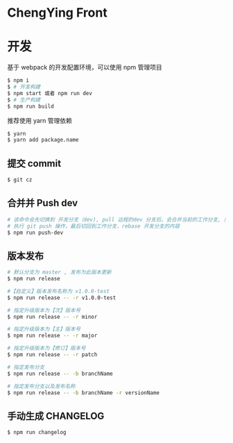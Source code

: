 # ChengYing Front


# 开发
基于 webpack 的开发配置环境，可以使用 npm 管理项目

```bash
$ npm i
$ # 开发构建
$ npm start 或者 npm run dev
$ # 生产构建
$ npm run build
```
推荐使用 yarn 管理依赖

```bash
$ yarn
$ yarn add package.name
```

## 提交 commit 

```bash
$ git cz
```

## 合并并 Push dev

```bash
# 该命令会先切换到 开发分支（dev), pull 远程的dev 分支后，会合并当前的工作分支, 然后
# 执行 git push 操作，最后切回到工作分支，rebase 开发分支的内容
$ npm run push-dev
```

## 版本发布

```bash
# 默认分支为 master , 发布为此版本更新
$ npm run release

#【自定义】版本发布名称为 v1.0.0-test
$ npm run release -- -r v1.0.0-test

# 指定升级版本为【次】版本号
$ npm run release -- -r minor

# 指定升级版本为【主】版本号
$ npm run release -- -r major

# 指定升级版本为【修订】版本号
$ npm run release -- -r patch

# 指定发布分支
$ npm run release -- -b branchName

# 指定发布分支以及发布名称
$ npm run release -- -b branchName -r versionName

```

## 手动生成 CHANGELOG

```bash
$ npm run changelog
```
